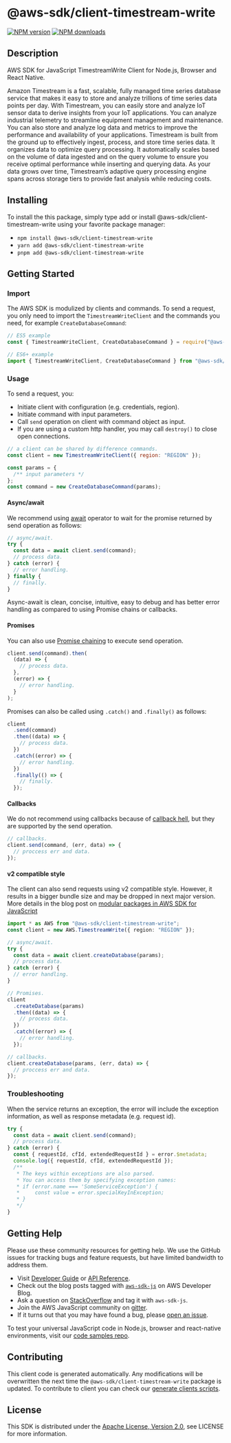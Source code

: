 # @aws-sdk/client-timestream-write

[![NPM version](https://img.shields.io/npm/v/@aws-sdk/client-timestream-write/latest.svg)](https://www.npmjs.com/package/@aws-sdk/client-timestream-write)
[![NPM downloads](https://img.shields.io/npm/dm/@aws-sdk/client-timestream-write.svg)](https://www.npmjs.com/package/@aws-sdk/client-timestream-write)

## Description

AWS SDK for JavaScript TimestreamWrite Client for Node.js, Browser and React Native.

<p>Amazon Timestream is a fast, scalable, fully managed time series database service that makes it easy to store and analyze trillions of time series data points per day. With Timestream, you can easily store and analyze IoT sensor data to derive insights from your IoT applications. You can analyze industrial telemetry to streamline equipment management and maintenance. You can also store and analyze log data and metrics to improve the performance and availability of your applications. Timestream is built from the ground up to effectively ingest, process, and store time series data. It organizes data to optimize query processing. It automatically scales based on the volume of data ingested and on the query volume to ensure you receive optimal performance while inserting and querying data. As your data grows over time, Timestream’s adaptive query processing engine spans across storage tiers to provide fast analysis while reducing costs.</p>

## Installing

To install the this package, simply type add or install @aws-sdk/client-timestream-write
using your favorite package manager:

- `npm install @aws-sdk/client-timestream-write`
- `yarn add @aws-sdk/client-timestream-write`
- `pnpm add @aws-sdk/client-timestream-write`

## Getting Started

### Import

The AWS SDK is modulized by clients and commands.
To send a request, you only need to import the `TimestreamWriteClient` and
the commands you need, for example `CreateDatabaseCommand`:

```js
// ES5 example
const { TimestreamWriteClient, CreateDatabaseCommand } = require("@aws-sdk/client-timestream-write");
```

```ts
// ES6+ example
import { TimestreamWriteClient, CreateDatabaseCommand } from "@aws-sdk/client-timestream-write";
```

### Usage

To send a request, you:

- Initiate client with configuration (e.g. credentials, region).
- Initiate command with input parameters.
- Call `send` operation on client with command object as input.
- If you are using a custom http handler, you may call `destroy()` to close open connections.

```js
// a client can be shared by difference commands.
const client = new TimestreamWriteClient({ region: "REGION" });

const params = {
  /** input parameters */
};
const command = new CreateDatabaseCommand(params);
```

#### Async/await

We recommend using [await](https://developer.mozilla.org/en-US/docs/Web/JavaScript/Reference/Operators/await)
operator to wait for the promise returned by send operation as follows:

```js
// async/await.
try {
  const data = await client.send(command);
  // process data.
} catch (error) {
  // error handling.
} finally {
  // finally.
}
```

Async-await is clean, concise, intuitive, easy to debug and has better error handling
as compared to using Promise chains or callbacks.

#### Promises

You can also use [Promise chaining](https://developer.mozilla.org/en-US/docs/Web/JavaScript/Guide/Using_promises#chaining)
to execute send operation.

```js
client.send(command).then(
  (data) => {
    // process data.
  },
  (error) => {
    // error handling.
  }
);
```

Promises can also be called using `.catch()` and `.finally()` as follows:

```js
client
  .send(command)
  .then((data) => {
    // process data.
  })
  .catch((error) => {
    // error handling.
  })
  .finally(() => {
    // finally.
  });
```

#### Callbacks

We do not recommend using callbacks because of [callback hell](http://callbackhell.com/),
but they are supported by the send operation.

```js
// callbacks.
client.send(command, (err, data) => {
  // proccess err and data.
});
```

#### v2 compatible style

The client can also send requests using v2 compatible style.
However, it results in a bigger bundle size and may be dropped in next major version. More details in the blog post
on [modular packages in AWS SDK for JavaScript](https://aws.amazon.com/blogs/developer/modular-packages-in-aws-sdk-for-javascript/)

```ts
import * as AWS from "@aws-sdk/client-timestream-write";
const client = new AWS.TimestreamWrite({ region: "REGION" });

// async/await.
try {
  const data = await client.createDatabase(params);
  // process data.
} catch (error) {
  // error handling.
}

// Promises.
client
  .createDatabase(params)
  .then((data) => {
    // process data.
  })
  .catch((error) => {
    // error handling.
  });

// callbacks.
client.createDatabase(params, (err, data) => {
  // proccess err and data.
});
```

### Troubleshooting

When the service returns an exception, the error will include the exception information,
as well as response metadata (e.g. request id).

```js
try {
  const data = await client.send(command);
  // process data.
} catch (error) {
  const { requestId, cfId, extendedRequestId } = error.$metadata;
  console.log({ requestId, cfId, extendedRequestId });
  /**
   * The keys within exceptions are also parsed.
   * You can access them by specifying exception names:
   * if (error.name === 'SomeServiceException') {
   *     const value = error.specialKeyInException;
   * }
   */
}
```

## Getting Help

Please use these community resources for getting help.
We use the GitHub issues for tracking bugs and feature requests, but have limited bandwidth to address them.

- Visit [Developer Guide](https://docs.aws.amazon.com/sdk-for-javascript/v3/developer-guide/welcome.html)
  or [API Reference](https://docs.aws.amazon.com/AWSJavaScriptSDK/v3/latest/index.html).
- Check out the blog posts tagged with [`aws-sdk-js`](https://aws.amazon.com/blogs/developer/tag/aws-sdk-js/)
  on AWS Developer Blog.
- Ask a question on [StackOverflow](https://stackoverflow.com/questions/tagged/aws-sdk-js) and tag it with `aws-sdk-js`.
- Join the AWS JavaScript community on [gitter](https://gitter.im/aws/aws-sdk-js-v3).
- If it turns out that you may have found a bug, please [open an issue](https://github.com/aws/aws-sdk-js-v3/issues/new/choose).

To test your universal JavaScript code in Node.js, browser and react-native environments,
visit our [code samples repo](https://github.com/aws-samples/aws-sdk-js-tests).

## Contributing

This client code is generated automatically. Any modifications will be overwritten the next time the `@aws-sdk/client-timestream-write` package is updated.
To contribute to client you can check our [generate clients scripts](https://github.com/aws/aws-sdk-js-v3/tree/main/scripts/generate-clients).

## License

This SDK is distributed under the
[Apache License, Version 2.0](http://www.apache.org/licenses/LICENSE-2.0),
see LICENSE for more information.
